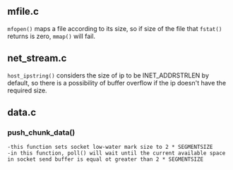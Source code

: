 ## mfile.c

```mfopen()``` maps a file according to its size, so if size of the file that ```fstat()``` returns is zero, ```mmap()``` will fail.

## net_stream.c

```host_ipstring()``` considers the size of ip to be INET_ADDRSTRLEN by default, so there is a possibility of buffer overflow if the ip doesn't have the required size.

## data.c

### push_chunk_data()
    -this function sets socket low-water mark size to 2 * SEGMENTSIZE
    -in this function, poll() will wait until the current available space in socket send buffer is equal ot greater than 2 * SEGMENTSIZE
